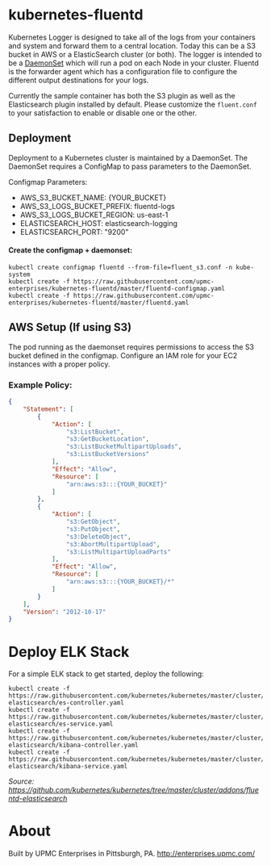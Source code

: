 # kubernetes-fluentd

Kubernetes Logger is designed to take all of the logs from your containers and system and forward them to a central location. Today this can be a S3 bucket in AWS or a ElasticSearch cluster (or both). The logger is intended to be a [DaemonSet](https://kubernetes.io/docs/concepts/workloads/controllers/daemonset/) which will run a pod on each Node in your cluster. Fluentd is the forwarder agent which has a configuration file to configure the different output destinations for your logs. 

Currently the sample container has both the S3 plugin as well as the Elasticsearch plugin installed by default. Please customize the `fluent.conf` to your satisfaction to enable or disable one or the other. 

## Deployment

Deployment to a Kubernetes cluster is maintained by a DaemonSet. The DaemonSet requires a ConfigMap to pass parameters to the DaemonSet. 

Configmap Parameters:
- AWS_S3_BUCKET_NAME: {YOUR_BUCKET}
- AWS_S3_LOGS_BUCKET_PREFIX: fluentd-logs
- AWS_S3_LOGS_BUCKET_REGION: us-east-1
- ELASTICSEARCH_HOST: elasticsearch-logging
- ELASTICSEARCH_PORT: "9200"

#### Create the configmap + daemonset:
```
kubectl create configmap fluentd --from-file=fluent_s3.conf -n kube-system
kubectl create -f https://raw.githubusercontent.com/upmc-enterprises/kubernetes-fluentd/master/fluentd-configmap.yaml
kubectl create -f https://raw.githubusercontent.com/upmc-enterprises/kubernetes-fluentd/master/fluentd.yaml
```

## AWS Setup (If using S3)

The pod running as the daemonset requires permissions to access the S3 bucket defined in the configmap. Configure an IAM role for your EC2 instances with a proper policy. 

### Example Policy:
```json
{
    "Statement": [
        {
            "Action": [
                "s3:ListBucket",
                "s3:GetBucketLocation",
                "s3:ListBucketMultipartUploads",
                "s3:ListBucketVersions"
            ],
            "Effect": "Allow",
            "Resource": [
                "arn:aws:s3:::{YOUR_BUCKET}"
            ]
        },
        {
            "Action": [
                "s3:GetObject",
                "s3:PutObject",
                "s3:DeleteObject",
                "s3:AbortMultipartUpload",
                "s3:ListMultipartUploadParts"
            ],
            "Effect": "Allow",
            "Resource": [
                "arn:aws:s3:::{YOUR_BUCKET}/*"
            ]
        }
    ],
    "Version": "2012-10-17"
}
```

# Deploy ELK Stack

For a simple ELK stack to get started, deploy the following:

```
kubectl create -f https://raw.githubusercontent.com/kubernetes/kubernetes/master/cluster/addons/fluentd-elasticsearch/es-controller.yaml
kubectl create -f https://raw.githubusercontent.com/kubernetes/kubernetes/master/cluster/addons/fluentd-elasticsearch/es-service.yaml
kubectl create -f https://raw.githubusercontent.com/kubernetes/kubernetes/master/cluster/addons/fluentd-elasticsearch/kibana-controller.yaml
kubectl create -f https://raw.githubusercontent.com/kubernetes/kubernetes/master/cluster/addons/fluentd-elasticsearch/kibana-service.yaml
```
_Source: https://github.com/kubernetes/kubernetes/tree/master/cluster/addons/fluentd-elasticsearch_

# About

Built by UPMC Enterprises in Pittsburgh, PA. http://enterprises.upmc.com/